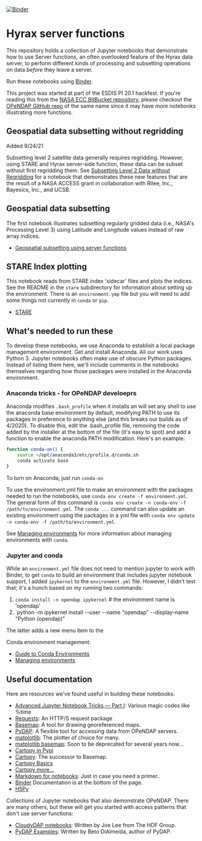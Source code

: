 [![Binder](https://mybinder.org/badge_logo.svg)](https://mybinder.org/v2/gh/OPENDAP/notebooks/master)
# Hyrax server functions
This repository holds a collection of Jupyter notebooks that demonstrate how to
use Server functions, an often overlooked feature of the Hyrax data server, to
perform different kinds of processing and subsetting operations on data _before_
they leave a server.

Run these notebooks using [Binder](https://mybinder.org/v2/gh/OPENDAP/notebooks/master).

This project was started at part of the ESDIS PI 20.1 hackfest. If you're reading this
from the [NASA ECC BitBucket repository](https://git.earthdata.nasa.gov/scm/hyrax/notebooks.git), please checkout the [OPeNDAP GitHub repo](https://github.com/OPENDAP/notebooks.git)
of the same name since it may have more notebooks illustrating more functions.

## Geospatial data subsetting without regridding
Added 9/24/21

Subsetting level 2 satellite data generally requires regridding. However, using STARE and
Hyrax server-side function, these data can be subset without first regridding them. See
[Subsetting Level 2 Data without Regridding]()
for a notebook that demonstrates these new features that are the result of a NASA ACCESS
grant in collaboration with Rilee, Inc., Bayesics, Inc., and UCSB.

## Geospatial data subsetting
The first notebook illustrates subsetting regularly gridded data (i.e., NASA's Processing
Level 3) using Latitude and Longitude values instead of raw array indices.

* [Geospatial subsetting using server functions](https://github.com/OPENDAP/notebooks/blob/master/Geospatial_subsetting_using_server_functions.ipynb)

## STARE Index plotting
This notebook reads from STARE index 'sidecar' files and plots the indices. See the README
in the `stare` subdirectory for information about setting up the environment. There is an
`environment.ymp` file but you will need to add some things not currently in `conda` or `pip`.

* [STARE]()

## What's needed to run these
To develop these notebooks, we use Anaconda to establish a local package management
environment. Get and install Anaconda. All our work uses Python 3. Jupyter notebooks
often make use of obscure Python packages. Instead of listing them here, we'll include
comments in the notebooks themselves regarding how those packages were installed
in the Anaconda environment.

### Anaconda tricks - for OPeNDAP develoeprs
Anaconda modifies `.bash_profile` when it installs
an will set any shell to use the anaconda base environment by default,
modifying PATH to use its packages in preference to anything else (and
this breaks our builds as of 4/2020). To disable this, edit the
.bash_profile file, removing the code added by the installer at the
bottom of the file (it's easy to spot) and add a function to enable
the anaconda PATH modification. Here's an example:

```bash
function conda-on() {
    source ~/opt/anaconda3/etc/profile.d/conda.sh
    conda activate base
}
```

To turn on Anaconda, just run `conda-on`

To use the environment.yml file to make an environment with the packages needed
to run the notebooks, use `conda env create -f environment.yml`. The general form of this 
command is `conda env create -n conda-env -f /path/to/environment.yml`. The `conda ...` 
command can also update an existing environment using the packages in a yml file with 
`conda env update -n conda-env -f /path/to/environment.yml`.

See 
[Managing environments](https://docs.conda.io/projects/conda/en/latest/user-guide/tasks/manage-environments.html)
for more information about managing environments with `conda`.

### Jupyter and conda
While an `environment.yml` file does not need to mention jupyter to work with Binder, to get `conda`
to build an environment that includes jupyter notebook support, I added `ipykernel` to the `environment.yml` 
file. However, I didn't test that; it's a hunch based on my running two commands:
1. `conda install -n opendap ipykernel` # the environment name is 'opendap'
2. `python -m ipykernel install --user --name "opendap" --display-name "Python (opendap)"

The latter adds a new menu item to the 

Conda environment management:
* [Guide to Conda Environments](https://towardsdatascience.com/a-guide-to-conda-environments-bc6180fc533)
* [Managing environments](https://docs.conda.io/projects/conda/en/latest/user-guide/tasks/manage-environments.html)


## Useful documentation
Here are resources we've found useful in building these notebooks:
* [Advanced Jupyter Notebook Tricks — Part I](https://blog.dominodatalab.com/lesser-known-ways-of-using-notebooks/): Various magic codes like %time
* [Requests](https://requests.readthedocs.io/en/master/user/quickstart/): An HTTP/S request package
* [Basemap](https://basemaptutorial.readthedocs.io/en/latest/): A tool for drawing georeferenced maps.
* [PyDAP](https://www.pydap.org/en/latest/client.html): A flexible tool for accessing data from OPeNDAP servers.
* [matplotlib](https://matplotlib.org/3.2.1/contents.html): The plotter of choice for many.
* [matplotlib basemap](https://matplotlib.org/basemap/index.html): Soon to be deprecated for several years now...
* [Cartopy in Pypi](https://pypi.org/project/Cartopy/)
* [Cartopy](https://scitools.org.uk/cartopy/docs/latest/): The successor to Basemap.
* [Cartopy Basics](https://scitools.org.uk/cartopy/docs/v0.15/matplotlib/intro.html)
* [Cartopy more...](https://scitools.org.uk/cartopy/docs/v0.15/matplotlib/advanced_plotting.html)
* [Markdown for notebooks](https://medium.com/ibm-data-science-experience/markdown-for-jupyter-notebooks-cheatsheet-386c05aeebed): Just in case you need a primer..
* [Binder](https://mybinder.org/) Documentation is at the bottom of the page.
* [H5Py](http://docs.h5py.org/en/stable/quick.html)

Collections of Jupyter notebooks that also demonstrate OPeNDAP. There are many others, but these will get you
started with access patterns that don't use server functions:
* [CloudyDAP notebooks](https://github.com/OPENDAP/cloudydap/tree/master/python): Written by Joe Lee from The HDF Group.
* [PyDAP Examples](https://github.com/betodealmeida/notebooks): Written by Beto DiAlmeida, author of PyDAP.

